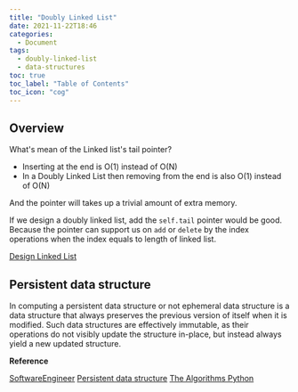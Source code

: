 ```yaml
---
title: "Doubly Linked List"
date: 2021-11-22T18:46
categories:
  - Document
tags:
  - doubly-linked-list
  - data-structures
toc: true
toc_label: "Table of Contents"
toc_icon: "cog"
---
```




## Overview

What's mean of the Linked list's tail pointer?  

* Inserting at the end is O(1) instead of O(N)
* In a Doubly Linked List then removing from the end is also O(1) instead of O(N)

And the pointer will takes up a trivial amount of extra memory.  

If we design a doubly linked list, add the `self.tail` pointer would be good. Because the pointer can support us on `add` or `delete` by the index operations when the index equals to length of linked list.  

[Design Linked List](https://leetcode.com/explore/learn/card/linked-list/210/doubly-linked-list/1294/)

## Persistent data structure

In computing a persistent data structure or not ephemeral data structure is a data structure that always preserves the previous version of itself when it is modified. Such data structures are effectively immutable, as their operations do not visibly update the structure in-place, but instead always yield a new updated structure.

__Reference__

[SoftwareEngineer](https://softwareengineering.stackexchange.com/questions/301862/should-linked-lists-always-have-a-tail-pointer)
[Persistent data structure](https://en.wikipedia.org/wiki/Persistent_data_structure)
[The Algorithms Python](https://github.com/Aisuko/Python/tree/master/data_structures/linked_list)

